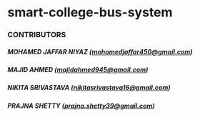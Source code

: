 # smart-college-bus-system

### CONTRIBUTORS
##### MOHAMED JAFFAR NIYAZ (mohamedjaffar450@gmail.com)
##### MAJID AHMED          (majidahmed945@gmail.com)
##### NIKITA SRIVASTAVA    (nikitasrivastava16@gmail.com)
##### PRAJNA SHETTY        (prajna.shetty39@gmail.com)
